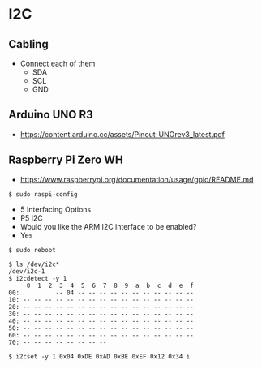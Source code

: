 # I2C

## Cabling
- Connect each of them
  - SDA
  - SCL
  - GND

## Arduino UNO R3
- https://content.arduino.cc/assets/Pinout-UNOrev3_latest.pdf

## Raspberry Pi Zero WH
- https://www.raspberrypi.org/documentation/usage/gpio/README.md

```
$ sudo raspi-config
```

- 5 Interfacing Options
- P5 I2C
- Would you like the ARM I2C interface to be enabled?
- Yes

```
$ sudo reboot
```

```
$ ls /dev/i2c*
/dev/i2c-1
$ i2cdetect -y 1
     0  1  2  3  4  5  6  7  8  9  a  b  c  d  e  f
00:          -- 04 -- -- -- -- -- -- -- -- -- -- --
10: -- -- -- -- -- -- -- -- -- -- -- -- -- -- -- --
20: -- -- -- -- -- -- -- -- -- -- -- -- -- -- -- --
30: -- -- -- -- -- -- -- -- -- -- -- -- -- -- -- --
40: -- -- -- -- -- -- -- -- -- -- -- -- -- -- -- --
50: -- -- -- -- -- -- -- -- -- -- -- -- -- -- -- --
60: -- -- -- -- -- -- -- -- -- -- -- -- -- -- -- --
70: -- -- -- -- -- -- -- --
```

```
$ i2cset -y 1 0x04 0xDE 0xAD 0xBE 0xEF 0x12 0x34 i
```
